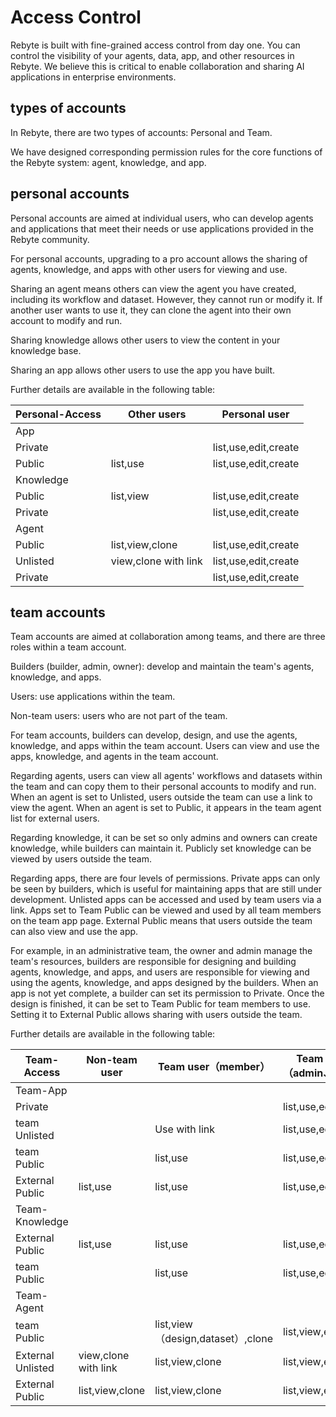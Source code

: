 # Access Control

Rebyte is built with fine-grained access control from day one. You can control the visibility of your agents, data, app, and other resources in Rebyte. We believe this is critical to enable collaboration and sharing AI applications in enterprise environments.

## types of accounts

In Rebyte, there are two types of accounts: Personal and Team.

We have designed corresponding permission rules for the core functions of the Rebyte system: agent, knowledge, and app.

## personal accounts

Personal accounts are aimed at individual users, who can develop agents and applications that meet their needs or use applications provided in the Rebyte community.

For personal accounts, upgrading to a pro account allows the sharing of agents, knowledge, and apps with other users for viewing and use.

Sharing an agent means others can view the agent you have created, including its workflow and dataset. However, they cannot run or modify it. If another user wants to use it, they can clone the agent into their own account to modify and run.

Sharing knowledge allows other users to view the content in your knowledge base.

Sharing an app allows other users to use the app you have built.

Further details are available in the following table:

| Personal-Access | Other users          | Personal user        |
| --------------- | -------------------- | -------------------- |
| App             |                      |                      |
| Private         |                      | list,use,edit,create |
| Public          | list,use             | list,use,edit,create |
| Knowledge       |                      |                      |
| Public          | list,view            | list,use,edit,create |
| Private         |                      | list,use,edit,create |
| Agent           |                      |                      |
| Public          | list,view,clone      | list,use,edit,create |
| Unlisted        | view,clone with link | list,use,edit,create |
| Private         |                      | list,use,edit,create |

## team accounts

Team accounts are aimed at collaboration among teams, and there are three roles within a team account.

Builders (builder, admin, owner): develop and maintain the team's agents, knowledge, and apps.

Users: use applications within the team.

Non-team users: users who are not part of the team.

For team accounts, builders can develop, design, and use the agents, knowledge, and apps within the team account. Users can view and use the apps, knowledge, and agents in the team account.

Regarding agents, users can view all agents' workflows and datasets within the team and can copy them to their personal accounts to modify and run. When an agent is set to Unlisted, users outside the team can use a link to view the agent. When an agent is set to Public, it appears in the team agent list for external users.

Regarding knowledge, it can be set so only admins and owners can create knowledge, while builders can maintain it. Publicly set knowledge can be viewed by users outside the team.

Regarding apps, there are four levels of permissions. Private apps can only be seen by builders, which is useful for maintaining apps that are still under development. Unlisted apps can be accessed and used by team users via a link. Apps set to Team Public can be viewed and used by all team members on the team app page. External Public means that users outside the team can also view and use the app.

For example, in an administrative team, the owner and admin manage the team's resources, builders are responsible for designing and building agents, knowledge, and apps, and users are responsible for viewing and using the agents, knowledge, and apps designed by the builders. When an app is not yet complete, a builder can set its permission to Private. Once the design is finished, it can be set to Team Public for team members to use. Setting it to External Public allows sharing with users outside the team.

Further details are available in the following table:

| Team-Access       | Non-team user        | Team user（member）               | Team Builder（admin、owner） |   |
|-------------------|----------------------|-----------------------------------|------------------------------|---|
| Team-App          |                      |                                   |                              |   |
| Private           |                      |                                   | list,use,edit,create         |   |
| team Unlisted     |                      | Use with link                     | list,use,edit,create         |   |
| team Public       |                      | list,use                          | list,use,edit,create         |   |
| External Public   | list,use             | list,use                          | list,use,edit,create         |   |
| Team-Knowledge    |                      |                                   |                              |   |
| External Public   | list,use             | list,use                          | list,use,edit,create         |   |
| team Public       |                      | list,use                          | list,use,edit,create         |   |
| Team-Agent        |                      |                                   |                              |   |
| team Public       |                      | list,view（design,dataset）,clone | list,view,edit,create        |   |
| External Unlisted | view,clone with link | list,view,clone                   | list,view,edit,create        |   |
| External Public   | list,view,clone      | list,view,clone                   | list,view,edit,create        |   |
